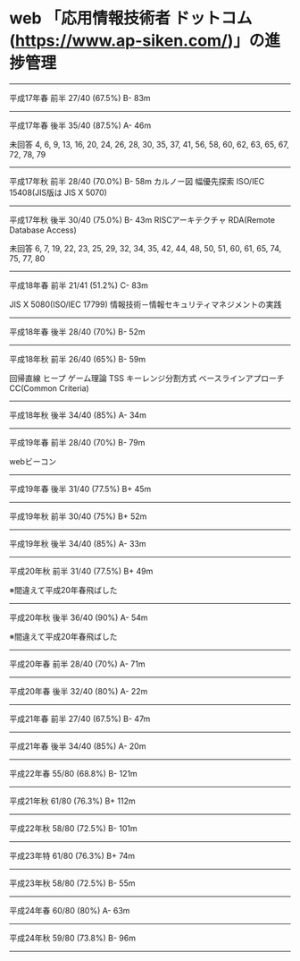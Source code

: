 # web 「応用情報技術者 ドットコム (https://www.ap-siken.com/)」の進捗管理

--------------
平成17年春 前半 27/40 (67.5%) B- 83m

--------------
平成17年春 後半 35/40 (87.5%) A- 46m

未回答
4, 6, 9, 13, 16, 20, 24, 26, 28, 30, 35, 37,
41, 56, 58, 60, 62, 63, 65, 67, 72, 78, 79

--------------
平成17年秋 前半 28/40 (70.0%) B- 58m
カルノー図
幅優先探索
ISO/IEC 15408(JIS版は JIS X 5070)

--------------
平成17年秋 後半 30/40 (75.0%) B- 43m
RISCアーキテクチャ
RDA(Remote Database Access)

未回答
6, 7, 19, 22, 23, 25, 29, 32, 34, 35, 42, 
44, 48, 50, 51, 60, 61, 65, 74, 75, 77, 80

--------------
平成18年春 前半 21/41 (51.2%) C- 83m

JIS X 5080(ISO/IEC 17799) 情報技術－情報セキュリティマネジメントの実践

--------------
平成18年春 後半 28/40 (70%) B- 52m

--------------
平成18年秋 前半 26/40 (65%) B- 59m

回帰直線
ヒープ
ゲーム理論
TSS
キーレンジ分割方式
ベースラインアプローチ
CC(Common Criteria)

--------------
平成18年秋 後半 34/40 (85%) A- 34m

--------------
平成19年春 前半 28/40 (70%) B- 79m

webビーコン

--------------
平成19年春 後半 31/40 (77.5%) B+ 45m

--------------
平成19年秋 前半 30/40 (75%) B+ 52m

--------------
平成19年秋 後半 34/40 (85%) A- 33m

--------------
平成20年秋 前半 31/40 (77.5%) B+ 49m

※間違えて平成20年春飛ばした

--------------
平成20年秋 後半 36/40 (90%) A- 54m

※間違えて平成20年春飛ばした

--------------
平成20年春 前半 28/40 (70%) A- 71m

--------------
平成20年春 後半 32/40 (80%) A- 22m

--------------
平成21年春 前半 27/40 (67.5%) B- 47m

--------------
平成21年春 後半 34/40 (85%) A- 20m

--------------
平成22年春 55/80 (68.8%) B- 121m

--------------
平成21年秋 61/80 (76.3%) B+ 112m

--------------
平成22年秋 58/80 (72.5%) B- 101m

--------------
平成23年特 61/80 (76.3%) B+ 74m

--------------
平成23年秋 58/80 (72.5%) B- 55m

--------------
平成24年春 60/80 (80%) A- 63m

--------------
平成24年秋 59/80 (73.8%) B- 96m

--------------